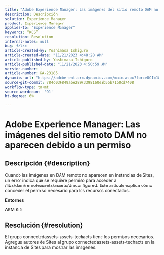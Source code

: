 ```yaml
---
title: "Adobe Experience Manager: Las imágenes del sitio remoto DAM no aparecen debido a un permiso"
description: Descripción
solution: Experience Manager
product: Experience Manager
applies-to: "Experience Manager"
keywords: “KCS”
resolution: Resolution
internal-notes: null
bug: false
article-created-by: Yoshimasa Ishiguro
article-created-date: "11/21/2023 4:48:28 AM"
article-published-by: Yoshimasa Ishiguro
article-published-date: "11/21/2023 4:50:59 AM"
version-number: 1
article-number: KA-23185
dynamics-url: "https://adobe-ent.crm.dynamics.com/main.aspx?forceUCI=1&pagetype=entityrecord&etn=knowledgearticle&id=a20ed72f-2988-ee11-8179-6045bd006079"
source-git-commit: 784c036849abe28973398160eab55b71b0cd7408
workflow-type: tm+mt
source-wordcount: '91'
ht-degree: 6%

---
```


# Adobe Experience Manager: Las imágenes del sitio remoto DAM no aparecen debido a un permiso

## Descripción {#description}


Cuando las imágenes en DAM remoto no aparecen en instancias de Sites, un error indica que se requiere permiso para acceder a /libs/dam/remoteassets/assets/dmconfigured.
Este artículo explica cómo conceder el permiso necesario para los recursos conectados.

<b>Entornos</b>

AEM 6.5


## Resolución {#resolution}


El grupo connectedassets-assets-techacts tiene los permisos necesarios. Agregue autores de Sites al grupo connectedassets-assets-techacts en la instancia de Sites para mostrar las imágenes.
